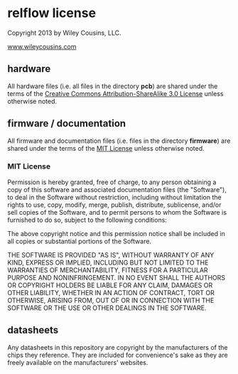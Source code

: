 # relflow license
Copyright 2013 by Wiley Cousins, LLC.

www.wileycousins.com

## hardware
All hardware files (i.e. all files in the directory **pcb**) are shared under the terms of the [Creative Commons Attribution-ShareAlike 3.0 License](http://creativecommons.org/licenses/by-sa/3.0/) unless otherwise noted.

## firmware / documentation
All firmware and documentation files (i.e. files in the directory **firmware**) are shared under the terms of the [MIT License](http://opensource.org/licenses/MIT) unless otherwise noted.

### MIT License
Permission is hereby granted, free of charge, to any person obtaining a copy of this software and associated documentation files (the "Software"), to deal in the Software without restriction, including without limitation the rights to use, copy, modify, merge, publish, distribute, sublicense, and/or sell copies of the Software, and to permit persons to whom the Software is furnished to do so, subject to the following conditions:

The above copyright notice and this permission notice shall be included in all copies or substantial portions of the Software.

THE SOFTWARE IS PROVIDED "AS IS", WITHOUT WARRANTY OF ANY KIND, EXPRESS OR IMPLIED, INCLUDING BUT NOT LIMITED TO THE WARRANTIES OF MERCHANTABILITY, FITNESS FOR A PARTICULAR PURPOSE AND NONINFRINGEMENT. IN NO EVENT SHALL THE AUTHORS OR COPYRIGHT HOLDERS BE LIABLE FOR ANY CLAIM, DAMAGES OR OTHER LIABILITY, WHETHER IN AN ACTION OF CONTRACT, TORT OR OTHERWISE, ARISING FROM, OUT OF OR IN CONNECTION WITH THE SOFTWARE OR THE USE OR OTHER DEALINGS IN THE SOFTWARE.

## datasheets
Any datasheets in this repository are copyright by the manufacturers of the chips they reference. They are included for convenience's sake as they are freely available on the manufacturers' websites.